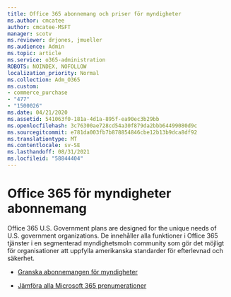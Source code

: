 ```yaml
---
title: Office 365 abonnemang och priser för myndigheter
ms.author: cmcatee
author: cmcatee-MSFT
manager: scotv
ms.reviewer: drjones, jmueller
ms.audience: Admin
ms.topic: article
ms.service: o365-administration
ROBOTS: NOINDEX, NOFOLLOW
localization_priority: Normal
ms.collection: Adm_O365
ms.custom:
- commerce_purchase
- "477"
- "1500026"
ms.date: 04/21/2020
ms.assetid: 541063f0-181a-4d1a-895f-ea90ec3b29bb
ms.openlocfilehash: 3c76300ae728cd54a30f879da2bbb64499080d9c
ms.sourcegitcommit: e781da003fb7b878854846cbe12b13b9dca8df92
ms.translationtype: MT
ms.contentlocale: sv-SE
ms.lasthandoff: 08/31/2021
ms.locfileid: "58844404"
---
```

# <a name="office-365-government-plans"></a>Office 365 för myndigheter abonnemang

Office 365 U.S. Government plans are designed for the unique needs of U.S. government organizations. De innehåller alla funktioner i Office 365 tjänster i en segmenterad myndighetsmoln community som gör det möjligt för organisationer att uppfylla amerikanska standarder för efterlevnad och säkerhet.
  
- [Granska abonnemangen för myndigheter](https://products.office.com/government/compare-office-365-government-plans)

- [Jämföra alla Microsoft 365 prenumerationer](https://products.office.com/business/compare-more-office-365-for-business-plans)